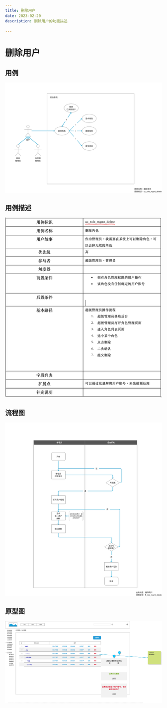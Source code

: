```yaml
---
title: 删除用户
date: 2023-02-20
description: 删除用户的功能描述

---
```


# 删除用户


## 用例

![](images/uc_role_mgmt_delete-____.png)

## 用例描述

![](images/uc_desc_role_mgmt_delete.png)

## 流程图

![](images/fl_role_mgmt_delete-____.png)

## 原型图

![](images/pt_role_mgmt_delete-____.png)
